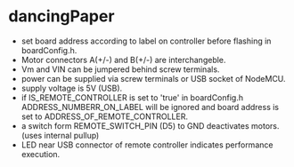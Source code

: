 # dancingPaper

- set board address according to label on controller before flashing in boardConfig.h.
- Motor connectors A(+/-) and B(+/-) are interchangeble.
- Vm and VIN can be jumpered behind screw terminals.
- power can be supplied via screw terminals or USB socket of NodeMCU.
- supply voltage is 5V (USB).
- if IS_REMOTE_CONTROLLER is set to 'true' in boardConfig.h ADDRESS_NUMBERR_ON_LABEL will be ignored and board address is set to ADDRESS_OF_REMOTE_CONTROLLER.
- a switch form REMOTE_SWITCH_PIN (D5) to GND deactivates motors. (uses internal pullup)
- LED near USB connector of remote controller indicates performance execution.
